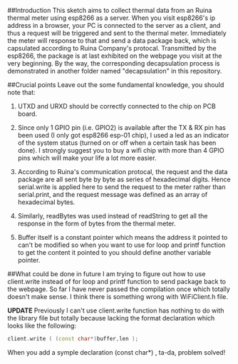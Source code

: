 ##Introduction
This sketch aims to collect thermal data from an Ruina thermal meter using esp8266 as a server.
When you visit esp8266's ip address in a browser, your PC is connected to the server as a client, and thus a request will be triggered
and sent to the thermal meter. Immediately the meter will response to that and send a data package back, which is capsulated 
according to Ruina Company's protocal. Transmitted by the esp8266, the package is at last exhibited on the webpage you visit at the very 
beginning.
By the way, the corresponding decapsulation process is demonstrated in another folder named "decapsulation" in this repository. 

##Crucial points
Leave out the some fundamental knowledge, you should note that: 
  1. UTXD and URXD should be correctly connected to the chip on PCB board.
  
  2. Since only 1 GPIO pin (i.e. GPIO2) is available after the TX & RX pin has been used (I only got esp8266 esp-01 chip), I used a led as an indicator of the system status (turned on or off when a certain task has been done). I strongly suggest you to buy a wifi chip with more than 4 GPIO pins which will make your life a lot more easier.
  
  3. According to Ruina's communication protocal, the request and the data package are all sent byte by byte as series of hexadecimal digits. Hence serial.write is applied here to send the request to the meter rather than serial.print, and the request message was defined as an array of hexadecimal bytes.
  
  4. Similarly, readBytes was used instead of readString to get all the response in the form of bytes from the thermal meter.
  
  5. Buffer itself is a constant pointer which means the address it pointed to can't be modified so when you want to use for loop and printf function to get the content it pointed to you should define another variable pointer.

##What could be done in future
I am trying to figure out how to use client.write instead of for loop and printf function to send package back to the webpage.
So far I have never passed the compilation once which totally doesn't make sense. I think there is something wrong with WiFiClient.h file.

**UPDATE**
Previously I can't use client.write function has nothing to do with the library file but totally because lacking the format declaration which looks like the following:
```c++
client.write ( (const char*)buffer,len );
```
When you add a symple declaration (const char*) , ta-da, problem solved!

